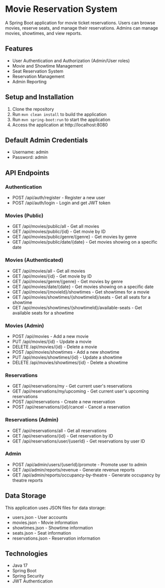 # Movie Reservation System

A Spring Boot application for movie ticket reservations. Users can browse movies, reserve seats, and manage their reservations. Admins can manage movies, showtimes, and view reports.

## Features

- User Authentication and Authorization (Admin/User roles)
- Movie and Showtime Management
- Seat Reservation System
- Reservation Management
- Admin Reporting

## Setup and Installation

1. Clone the repository
2. Run `mvn clean install` to build the application
3. Run `mvn spring-boot:run` to start the application
4. Access the application at http://localhost:8080

## Default Admin Credentials
- Username: admin
- Password: admin

## API Endpoints

### Authentication
- POST /api/auth/register - Register a new user
- POST /api/auth/login - Login and get JWT token

### Movies (Public)
- GET /api/movies/public/all - Get all movies
- GET /api/movies/public/{id} - Get movie by ID
- GET /api/movies/public/genre/{genre} - Get movies by genre
- GET /api/movies/public/date/{date} - Get movies showing on a specific date

### Movies (Authenticated)
- GET /api/movies/all - Get all movies
- GET /api/movies/{id} - Get movie by ID
- GET /api/movies/genre/{genre} - Get movies by genre
- GET /api/movies/date/{date} - Get movies showing on a specific date
- GET /api/movies/{movieId}/showtimes - Get showtimes for a movie
- GET /api/movies/showtimes/{showtimeId}/seats - Get all seats for a showtime
- GET /api/movies/showtimes/{showtimeId}/available-seats - Get available seats for a showtime

### Movies (Admin)
- POST /api/movies - Add a new movie
- PUT /api/movies/{id} - Update a movie
- DELETE /api/movies/{id} - Delete a movie
- POST /api/movies/showtimes - Add a new showtime
- PUT /api/movies/showtimes/{id} - Update a showtime
- DELETE /api/movies/showtimes/{id} - Delete a showtime

### Reservations
- GET /api/reservations/my - Get current user's reservations
- GET /api/reservations/my/upcoming - Get current user's upcoming reservations
- POST /api/reservations - Create a new reservation
- POST /api/reservations/{id}/cancel - Cancel a reservation

### Reservations (Admin)
- GET /api/reservations/all - Get all reservations
- GET /api/reservations/{id} - Get reservation by ID
- GET /api/reservations/user/{userId} - Get reservations by user ID

### Admin
- POST /api/admin/users/{userId}/promote - Promote user to admin
- GET /api/admin/reports/revenue - Generate revenue reports
- GET /api/admin/reports/occupancy-by-theatre - Generate occupancy by theatre reports

## Data Storage

This application uses JSON files for data storage:
- users.json - User accounts
- movies.json - Movie information
- showtimes.json - Showtime information
- seats.json - Seat information
- reservations.json - Reservation information

## Technologies
- Java 17
- Spring Boot
- Spring Security
- JWT Authentication